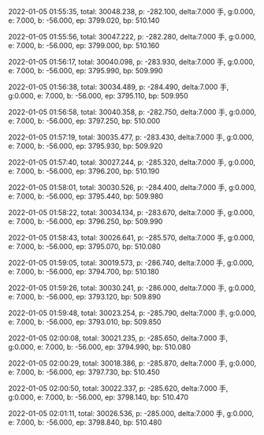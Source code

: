 2022-01-05 01:55:35, total: 30048.238, p: -282.100, delta:7.000 手, g:0.000, e: 7.000, b: -56.000, ep: 3799.020, bp: 510.140

2022-01-05 01:55:56, total: 30047.222, p: -282.280, delta:7.000 手, g:0.000, e: 7.000, b: -56.000, ep: 3799.000, bp: 510.160

2022-01-05 01:56:17, total: 30040.098, p: -283.930, delta:7.000 手, g:0.000, e: 7.000, b: -56.000, ep: 3795.990, bp: 509.990

2022-01-05 01:56:38, total: 30034.489, p: -284.490, delta:7.000 手, g:0.000, e: 7.000, b: -56.000, ep: 3795.110, bp: 509.950

2022-01-05 01:56:58, total: 30040.358, p: -282.750, delta:7.000 手, g:0.000, e: 7.000, b: -56.000, ep: 3797.250, bp: 510.000

2022-01-05 01:57:19, total: 30035.477, p: -283.430, delta:7.000 手, g:0.000, e: 7.000, b: -56.000, ep: 3795.930, bp: 509.920

2022-01-05 01:57:40, total: 30027.244, p: -285.320, delta:7.000 手, g:0.000, e: 7.000, b: -56.000, ep: 3796.200, bp: 510.190

2022-01-05 01:58:01, total: 30030.526, p: -284.400, delta:7.000 手, g:0.000, e: 7.000, b: -56.000, ep: 3795.440, bp: 509.980

2022-01-05 01:58:22, total: 30034.134, p: -283.670, delta:7.000 手, g:0.000, e: 7.000, b: -56.000, ep: 3796.250, bp: 509.990

2022-01-05 01:58:43, total: 30026.641, p: -285.570, delta:7.000 手, g:0.000, e: 7.000, b: -56.000, ep: 3795.070, bp: 510.080

2022-01-05 01:59:05, total: 30019.573, p: -286.740, delta:7.000 手, g:0.000, e: 7.000, b: -56.000, ep: 3794.700, bp: 510.180

2022-01-05 01:59:26, total: 30030.241, p: -286.000, delta:7.000 手, g:0.000, e: 7.000, b: -56.000, ep: 3793.120, bp: 509.890

2022-01-05 01:59:48, total: 30023.254, p: -285.790, delta:7.000 手, g:0.000, e: 7.000, b: -56.000, ep: 3793.010, bp: 509.850

2022-01-05 02:00:08, total: 30021.235, p: -285.650, delta:7.000 手, g:0.000, e: 7.000, b: -56.000, ep: 3794.990, bp: 510.080

2022-01-05 02:00:29, total: 30018.386, p: -285.870, delta:7.000 手, g:0.000, e: 7.000, b: -56.000, ep: 3797.730, bp: 510.450

2022-01-05 02:00:50, total: 30022.337, p: -285.620, delta:7.000 手, g:0.000, e: 7.000, b: -56.000, ep: 3798.140, bp: 510.470

2022-01-05 02:01:11, total: 30026.536, p: -285.000, delta:7.000 手, g:0.000, e: 7.000, b: -56.000, ep: 3798.840, bp: 510.480